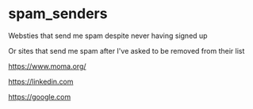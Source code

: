 # spam_senders

Websties that send me spam despite never having signed up 

Or sites that send me spam after I've asked to be removed from their list

https://www.moma.org/

https://linkedin.com

https://google.com
